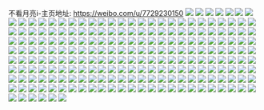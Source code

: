 不看月亮i-主页地址: https://weibo.com/u/7729230150 
![](https://wx4.sinaimg.cn/mw2000/008r53Qqly1h9cv5sk5bvj30u01uotd2.jpg) 
![](https://wx4.sinaimg.cn/mw2000/008r53Qqly1h94tgophdnj335s35skjp.jpg) 
![](https://wx4.sinaimg.cn/mw2000/008r53Qqly1h94tgqupe1j32dc2dcqv5.jpg) 
![](https://wx4.sinaimg.cn/mw2000/008r53Qqly1h8rkcjo3yrj32o03k0x6p.jpg) 
![](https://wx4.sinaimg.cn/mw2000/008r53Qqly1h8rkckzdl3j32o03k0hdv.jpg) 
![](https://wx4.sinaimg.cn/mw2000/008r53Qqly1h8rkcmakh6j32o03k0x6q.jpg) 
![](https://wx4.sinaimg.cn/mw2000/008r53Qqly1h8q99qdb2oj32o03k0u11.jpg) 
![](https://wx4.sinaimg.cn/mw2000/008r53Qqly1h8njij1hnrj30x99giqvd.jpg) 
![](https://wx4.sinaimg.cn/mw2000/008r53Qqly1h8kh239lsbj30qo0w3jut.jpg) 
![](https://wx4.sinaimg.cn/mw2000/008r53Qqly1h8jpda2y27j30th0qzq5n.jpg) 
![](https://wx4.sinaimg.cn/mw2000/008r53Qqly1h8gl6whj6hj30t212oe28.jpg) 
![](https://wx4.sinaimg.cn/mw2000/008r53Qqly1h8gj14nh48j32o03k0u0z.jpg) 
![](https://wx4.sinaimg.cn/mw2000/008r53Qqly1h8e7kkr6ijj30u01uotj4.jpg) 
![](https://wx4.sinaimg.cn/mw2000/008r53Qqly1h8e5ln3l7mj30u014042a.jpg) 
![](https://wx4.sinaimg.cn/mw2000/008r53Qqly1h89ce5w46cj30qo14zdh6.jpg) 
![](https://wx4.sinaimg.cn/mw2000/008r53Qqly1h89ce67428j30ql1ehwih.jpg) 
![](https://wx4.sinaimg.cn/mw2000/008r53Qqly1h89ce6hcidj30q21cv42c.jpg) 
![](https://wx4.sinaimg.cn/mw2000/008r53Qqly1h84gbsbad4j32o03k0qv6.jpg) 
![](https://wx4.sinaimg.cn/mw2000/008r53Qqly1h82qpj7pqjj32o03k0e83.jpg) 
![](https://wx4.sinaimg.cn/mw2000/008r53Qqly1h82qpnkllhj32av2epnpd.jpg) 
![](https://wx4.sinaimg.cn/mw2000/008r53Qqly1h82qpts7jyj32o03k0u0z.jpg) 
![](https://wx4.sinaimg.cn/mw2000/008r53Qqly1h82qq0bybvj33k02o0u10.jpg) 
![](https://wx4.sinaimg.cn/mw2000/008r53Qqly1h80uzdx9y9j32da2y9hdv.jpg) 
![](https://wx4.sinaimg.cn/mw2000/008r53Qqly1h80uzeqd0fj30u01uowmf.jpg) 
![](https://wx4.sinaimg.cn/mw2000/008r53Qqly1h80uzgvq4jj32o03k07wk.jpg) 
![](https://wx4.sinaimg.cn/mw2000/008r53Qqly1h80uzie229j32o03k07wj.jpg) 
![](https://wx4.sinaimg.cn/mw2000/008r53Qqly1h80uzk1exlj32o03k0kjn.jpg) 
![](https://wx4.sinaimg.cn/mw2000/008r53Qqly1h80uzki2tgj30qo0zkq85.jpg) 
![](https://wx4.sinaimg.cn/mw2000/008r53Qqly1h80uzmce0jj32o03k0qv7.jpg) 
![](https://wx4.sinaimg.cn/mw2000/008r53Qqly1h80uzo4rpxj32o03k0npf.jpg) 
![](https://wx4.sinaimg.cn/mw2000/008r53Qqly1h80uzppd0bj33k02o0e83.jpg) 
![](https://wx4.sinaimg.cn/mw2000/008r53Qqly1h7xp05wm20j30u01uodz5.jpg) 
![](https://wx4.sinaimg.cn/mw2000/008r53Qqly1h7r32ilwdvj30u01uodnc.jpg) 
![](https://wx4.sinaimg.cn/mw2000/008r53Qqly1h7ofjb4am7j30u01uojw1.jpg) 
![](https://wx4.sinaimg.cn/mw2000/008r53Qqly1h7gpa2pvn0j30u01uogxo.jpg) 
![](https://wx4.sinaimg.cn/mw2000/008r53Qqly1h7gpabohujj31uo0u0dm3.jpg) 
![](https://wx4.sinaimg.cn/mw2000/008r53Qqly1h78iitf0xzj30u014077u.jpg) 
![](https://wx4.sinaimg.cn/mw2000/008r53Qqly1h78ij10vvsj30u0140n1t.jpg) 
![](https://wx4.sinaimg.cn/mw2000/008r53Qqly1h73uyznh7nj30qo0zkwgn.jpg) 
![](https://wx4.sinaimg.cn/mw2000/008r53Qqly1h72xp3vwdbj32o03k0b2c.jpg) 
![](https://wx4.sinaimg.cn/mw2000/008r53Qqly1h72xvomictj30u0140tgy.jpg) 
![](https://wx4.sinaimg.cn/mw2000/008r53Qqly1h6zzq980luj31hc1z4tm3.jpg) 
![](https://wx4.sinaimg.cn/mw2000/008r53Qqly1h6zzq9zdtjj31401hcb1p.jpg) 
![](https://wx4.sinaimg.cn/mw2000/008r53Qqly1h6z741okhcj32o03k0n9f.jpg) 
![](https://wx4.sinaimg.cn/mw2000/008r53Qqly1h6ybiwdp1uj31s035swuc.jpg) 
![](https://wx4.sinaimg.cn/mw2000/008r53Qqly1h6ybiyafx5j33k02o07wk.jpg) 
![](https://wx4.sinaimg.cn/mw2000/008r53Qqly1h6ybj0gfp3j33k02o01l0.jpg) 
![](https://wx4.sinaimg.cn/mw2000/008r53Qqly1h6ybj1kgcej33k02o0npd.jpg) 
![](https://wx4.sinaimg.cn/mw2000/008r53Qqly1h6ybj3cov3j32o03k0wpt.jpg) 
![](https://wx4.sinaimg.cn/mw2000/008r53Qqly1h6ybj3v9aoj30u01uoak3.jpg) 
![](https://wx4.sinaimg.cn/mw2000/008r53Qqly1h6okua73mdj30u0140jvr.jpg) 
![](https://wx4.sinaimg.cn/mw2000/008r53Qqly1h6okug2lizj32o03k07ev.jpg) 
![](https://wx4.sinaimg.cn/mw2000/008r53Qqly1h6okui70ybj32o03k0npe.jpg) 
![](https://wx4.sinaimg.cn/mw2000/008r53Qqly1h6mkxv5cb2j30xa2rq1kx.jpg) 
![](https://wx4.sinaimg.cn/mw2000/008r53Qqly1h6mky84frsj30x9cbche5.jpg) 
![](https://wx4.sinaimg.cn/mw2000/008r53Qqly1h6mkya3aajj30x922tb29.jpg) 
![](https://wx4.sinaimg.cn/mw2000/008r53Qqly1h6ml8k7re5j31400u0gqx.jpg) 
![](https://wx4.sinaimg.cn/mw2000/008r53Qqly1h6ml8m650dj33k02o0qd0.jpg) 
![](https://wx4.sinaimg.cn/mw2000/008r53Qqly1h6ml8nv657j30x918cb2a.jpg) 
![](https://wx4.sinaimg.cn/mw2000/008r53Qqly1h6ml8ot6c8j31f42iojvs.jpg) 
![](https://wx4.sinaimg.cn/mw2000/008r53Qqly1h6ml8q6si9j31sg2dsn36.jpg) 
![](https://wx4.sinaimg.cn/mw2000/008r53Qqly1h6ml8rkgulj33k02o0do6.jpg) 
![](https://wx4.sinaimg.cn/mw2000/008r53Qqly1h6ml8u9ojkj30x92gob2b.jpg) 
![](https://wx4.sinaimg.cn/mw2000/008r53Qqly1h6ml8uy7daj30yj1a1myb.jpg) 
![](https://wx4.sinaimg.cn/mw2000/008r53Qqly1h6ml8y1viwj32o02nzh47.jpg) 
![](https://wx4.sinaimg.cn/mw2000/008r53Qqly1h6ml90kgf1j325p2vle82.jpg) 
![](https://wx4.sinaimg.cn/mw2000/008r53Qqly1h6ml911f9kj30qo0k1wfa.jpg) 
![](https://wx4.sinaimg.cn/mw2000/008r53Qqly1h6ml92foowj32io1w0hdt.jpg) 
![](https://wx4.sinaimg.cn/mw2000/008r53Qqly1h6ml95t1jsj335s2dcx6q.jpg) 
![](https://wx4.sinaimg.cn/mw2000/008r53Qqly1h6ml97fclsj32o03k0qv5.jpg) 
![](https://wx4.sinaimg.cn/mw2000/008r53Qqly1h6ml99u82pj32dc35sgr6.jpg) 
![](https://wx4.sinaimg.cn/mw2000/008r53Qqly1h6gxai4kwyj32ds1scnpd.jpg) 
![](https://wx4.sinaimg.cn/mw2000/008r53Qqly1h6gxafsw8wj33402c0b2a.jpg) 
![](https://wx4.sinaimg.cn/mw2000/008r53Qqly1h6gxakfrsxj33k02o0tp0.jpg) 
![](https://wx4.sinaimg.cn/mw2000/008r53Qqly1h6gxanxg1uj33k02o0kjm.jpg) 
![](https://wx4.sinaimg.cn/mw2000/008r53Qqly1h6gxatvefjj33k02o0b29.jpg) 
![](https://wx4.sinaimg.cn/mw2000/008r53Qqly1h6gxcarjb0j32o03k0n7a.jpg) 
![](https://wx4.sinaimg.cn/mw2000/008r53Qqly1h6gxaucyi7j31400u0gqq.jpg) 
![](https://wx4.sinaimg.cn/mw2000/008r53Qqly1h6gxc75487j33k02o0153.jpg) 
![](https://wx4.sinaimg.cn/mw2000/008r53Qqly1h6gxc8qu5cj33k02o044h.jpg) 
![](https://wx4.sinaimg.cn/mw2000/008r53Qqly1h6fslrqelkj32o03k0ngf.jpg) 
![](https://wx4.sinaimg.cn/mw2000/008r53Qqly1h6fsluz9jqj32dc35swli.jpg) 
![](https://wx4.sinaimg.cn/mw2000/008r53Qqly1h6fslx1g9sj33k02o07wj.jpg) 
![](https://wx4.sinaimg.cn/mw2000/008r53Qqly1h6fsly0d9rj31kw2t5gyw.jpg) 
![](https://wx4.sinaimg.cn/mw2000/008r53Qqly1h6fslzsue4j32o03k0gtp.jpg) 
![](https://wx4.sinaimg.cn/mw2000/008r53Qqly1h6fsm26e3gj33k02o0amy.jpg) 
![](https://wx4.sinaimg.cn/mw2000/008r53Qqly1h6fsm47wudj32o03k0tkt.jpg) 
![](https://wx4.sinaimg.cn/mw2000/008r53Qqly1h6fsm6fxbyj33k02o0dww.jpg) 
![](https://wx4.sinaimg.cn/mw2000/008r53Qqly1h6ek7i7ilpj33402c0npf.jpg) 
![](https://wx4.sinaimg.cn/mw2000/008r53Qqly1h6ek7ird6rj31be0zjdh7.jpg) 
![](https://wx4.sinaimg.cn/mw2000/008r53Qqly1h6dhb7k2rjj30u01uo0yx.jpg) 
![](https://wx4.sinaimg.cn/mw2000/008r53Qqly1h6dhb9gzlrj32o03k07h2.jpg) 
![](https://wx4.sinaimg.cn/mw2000/008r53Qqly1h6dhbbw5v0j33k02o0qv7.jpg) 
![](https://wx4.sinaimg.cn/mw2000/008r53Qqly1h6dhbcfdujj30u01uodhg.jpg) 
![](https://wx4.sinaimg.cn/mw2000/008r53Qqly1h6bqddvxpoj30qo0mt74t.jpg) 
![](https://wx4.sinaimg.cn/mw2000/008r53Qqly1h6bqde59n8j30nv0eu754.jpg) 
![](https://wx4.sinaimg.cn/mw2000/008r53Qqly1h6b20sba2yj32dc35sqlc.jpg) 
![](https://wx4.sinaimg.cn/mw2000/008r53Qqly1h6b20u34uoj323m2dcncl.jpg) 
![](https://wx4.sinaimg.cn/mw2000/008r53Qqly1h6b20weazyj32c03407ob.jpg) 
![](https://wx4.sinaimg.cn/mw2000/008r53Qqly1h6b20wul88j30zj0tzgmq.jpg) 
![](https://wx4.sinaimg.cn/mw2000/008r53Qqly1h6996wxwdvj30p50dhq4g.jpg) 
![](https://wx4.sinaimg.cn/mw2000/008r53Qqly1h65t3xdr7rj30k00zkwhb.jpg) 
![](https://wx4.sinaimg.cn/mw2000/008r53Qqly1h633fk57zej32o03k0npf.jpg) 
![](https://wx4.sinaimg.cn/mw2000/008r53Qqly1h5tkh5331oj30u01uo44c.jpg) 
![](https://wx4.sinaimg.cn/mw2000/008r53Qqly1h5q9bneocaj32o03k04qr.jpg) 
![](https://wx4.sinaimg.cn/mw2000/008r53Qqly1h5q9bo31rqj30u01uotgb.jpg) 
![](https://wx4.sinaimg.cn/mw2000/008r53Qqly1h5q9bqm32wj32o03k0b2b.jpg) 
![](https://wx4.sinaimg.cn/mw2000/008r53Qqly1h5q9bvsqn9j32o03k0qv7.jpg) 
![](https://wx4.sinaimg.cn/mw2000/008r53Qqly1h5q9bxvu1pj32o03k0npe.jpg) 
![](https://wx4.sinaimg.cn/mw2000/008r53Qqly1h5q9c0ujxwj32o03k0qv7.jpg) 
![](https://wx4.sinaimg.cn/mw2000/008r53Qqly1h5q9c2yi4dj32o02o0npe.jpg) 
![](https://wx4.sinaimg.cn/mw2000/008r53Qqly1h5q9c5zxysj32o02o04qr.jpg) 
![](https://wx4.sinaimg.cn/mw2000/008r53Qqly1h5q9c8fkp6j32o02o0qv6.jpg) 
![](https://wx4.sinaimg.cn/mw2000/008r53Qqly1h5ng98wmf8j32o03k0npf.jpg) 
![](https://wx4.sinaimg.cn/mw2000/008r53Qqly1h5kzg42g0gj32o03k0e83.jpg) 
![](https://wx4.sinaimg.cn/mw2000/008r53Qqly1h5kzki2txtj30u0140n2b.jpg) 
![](https://wx4.sinaimg.cn/mw2000/008r53Qqly1h5kzgugsfqj30u0140qa4.jpg) 
![](https://wx4.sinaimg.cn/mw2000/008r53Qqly1h5k4b7o2dtj32o03k04qs.jpg) 
![](https://wx4.sinaimg.cn/mw2000/008r53Qqly1h5jduzbjo3j30k00zktd5.jpg) 
![](https://wx4.sinaimg.cn/mw2000/008r53Qqly1h5j3i26z2lj32o03k0npg.jpg) 
![](https://wx4.sinaimg.cn/mw2000/008r53Qqly1h5j3i5knu2j32o03k0e84.jpg) 
![](https://wx4.sinaimg.cn/mw2000/008r53Qqly1h5j3i82s59j32o03k0e84.jpg) 
![](https://wx4.sinaimg.cn/mw2000/008r53Qqly1h5j3iajnosj32o03k04qs.jpg) 
![](https://wx4.sinaimg.cn/mw2000/008r53Qqly1h5i62do95jj32o03k0u0z.jpg) 
![](https://wx4.sinaimg.cn/mw2000/008r53Qqly1h5i0hvswxjj31w01w0txx.jpg) 
![](https://wx4.sinaimg.cn/mw2000/008r53Qqly1h5i0hwh78uj31w01w0qtt.jpg) 
![](https://wx4.sinaimg.cn/mw2000/008r53Qqly1h5hq0905lvj32dc2dc1kx.jpg) 
![](https://wx4.sinaimg.cn/mw2000/008r53Qqly1h5hq0egb3kj32o03k0x6r.jpg) 
![](https://wx4.sinaimg.cn/mw2000/008r53Qqly1h5hq1d0k67j30u0140458.jpg) 
![](https://wx4.sinaimg.cn/mw2000/008r53Qqly1h5hq1dh3evj30u0140n3d.jpg) 
![](https://wx4.sinaimg.cn/mw2000/008r53Qqly1h5h6cxjoajj32o03k0b2b.jpg) 
![](https://wx4.sinaimg.cn/mw2000/008r53Qqly1h5h6czxn0dj32o03k0x6r.jpg) 
![](https://wx4.sinaimg.cn/mw2000/008r53Qqly1h5h6d2dx35j32o03k0e84.jpg) 
![](https://wx4.sinaimg.cn/mw2000/008r53Qqly1h5h6d3tyvxj32o03k0b2b.jpg) 
![](https://wx4.sinaimg.cn/mw2000/008r53Qqly1h5h6d5jdgmj33k02o0hdw.jpg) 
![](https://wx4.sinaimg.cn/mw2000/008r53Qqly1h5h6d7cty8j32o03k04qt.jpg) 
![](https://wx4.sinaimg.cn/mw2000/008r53Qqly1h5h6d8w1r5j32o03k0e83.jpg) 
![](https://wx4.sinaimg.cn/mw2000/008r53Qqly1h5h6daahm0j32o03k0b2b.jpg) 
![](https://wx4.sinaimg.cn/mw2000/008r53Qqly1h5h6dbmtyxj32o03k0e83.jpg) 
![](https://wx4.sinaimg.cn/mw2000/008r53Qqly1h5equ7lxs7j32dc2dcto9.jpg) 
![](https://wx4.sinaimg.cn/mw2000/008r53Qqly1h5equ8301xj32dc2dck52.jpg) 
![](https://wx4.sinaimg.cn/mw2000/008r53Qqly1h5equ8d9m2j30u0140adr.jpg) 
![](https://wx4.sinaimg.cn/mw2000/008r53Qqly1h5equ8oj4mj30qo0gs0tj.jpg) 
![](https://wx4.sinaimg.cn/mw2000/008r53Qqly1h5eqviy3jmj32o03k0kjl.jpg) 
![](https://wx4.sinaimg.cn/mw2000/008r53Qqly1h5eqwtosy3j32o03k0kjn.jpg) 
![](https://wx4.sinaimg.cn/mw2000/008r53Qqly1h5edashdd5j32dc2dc4qp.jpg) 
![](https://wx4.sinaimg.cn/mw2000/008r53Qqly1h5ea65tvmaj32o03k04qs.jpg) 
![](https://wx4.sinaimg.cn/mw2000/008r53Qqly1h5d422me8gj30qo0o2whh.jpg) 
![](https://wx4.sinaimg.cn/mw2000/008r53Qqly1h5d422ztv1j30qn123q67.jpg) 
![](https://wx4.sinaimg.cn/mw2000/008r53Qqly1h5a5rccja6j32o03k0x6q.jpg) 
![](https://wx4.sinaimg.cn/mw2000/008r53Qqly1h5a5rdjcdaj32o03k0npd.jpg) 
![](https://wx4.sinaimg.cn/mw2000/008r53Qqly1h56aqbtu28j33k02o0u0z.jpg) 
![](https://wx4.sinaimg.cn/mw2000/008r53Qqly1h56aqdosm8j32o03k0hdw.jpg) 
![](https://wx4.sinaimg.cn/mw2000/008r53Qqly1h565cxa3e8j32o03k01kz.jpg) 
![](https://wx4.sinaimg.cn/mw2000/008r53Qqly1h565czo7gfj32o03k0e85.jpg) 
![](https://wx4.sinaimg.cn/mw2000/008r53Qqly1h55jgyowp9j32c02c04qq.jpg) 
![](https://wx4.sinaimg.cn/mw2000/008r53Qqly1h55jh38fzgj33402c07wj.jpg) 
![](https://wx4.sinaimg.cn/mw2000/008r53Qqly1h55jh5lmtbj32o03k0x6q.jpg) 
![](https://wx4.sinaimg.cn/mw2000/008r53Qqly1h55jh62dx2j31hc0u0104.jpg) 
![](https://wx4.sinaimg.cn/mw2000/008r53Qqly1h55jh9kmb7j33401r0kjm.jpg) 
![](https://wx4.sinaimg.cn/mw2000/008r53Qqly1h55jhdcvp5j33k02o07wk.jpg) 
![](https://wx4.sinaimg.cn/mw2000/008r53Qqly1h54c5rlcb9j30u01uoq7h.jpg) 
![](https://wx4.sinaimg.cn/mw2000/008r53Qqly1h51v8y0dwvj30u0140jx8.jpg) 
![](https://wx4.sinaimg.cn/mw2000/008r53Qqly1h51v8zi2kjj30u0140jv1.jpg) 
![](https://wx4.sinaimg.cn/mw2000/008r53Qqly1h50wqcb6itj32o03k0qv7.jpg) 
![](https://wx4.sinaimg.cn/mw2000/008r53Qqly1h50wqghr1zj33s051cu11.jpg) 
![](https://wx4.sinaimg.cn/mw2000/008r53Qqly1h50oo2gvfhj32o03k0e83.jpg) 
![](https://wx4.sinaimg.cn/mw2000/008r53Qqly1h4x9f6pr6bj32dc2dc1kx.jpg) 
![](https://wx4.sinaimg.cn/mw2000/008r53Qqly1h4x9f7d82xj32dc2dc7nu.jpg) 
![](https://wx4.sinaimg.cn/mw2000/008r53Qqly1h4x9f7xonoj32dc2dcws7.jpg) 
![](https://wx4.sinaimg.cn/mw2000/008r53Qqly1h4x9f8pn8wj32b52b5qjn.jpg) 
![](https://wx4.sinaimg.cn/mw2000/008r53Qqly1h4x9f9ii56j30zk0qon7a.jpg) 
![](https://wx4.sinaimg.cn/mw2000/008r53Qqly1h4x9fa17c4j30u00miqaz.jpg) 
![](https://wx4.sinaimg.cn/mw2000/008r53Qqly1h4w9sl6vwcj32o03k0hdv.jpg) 
![](https://wx4.sinaimg.cn/mw2000/008r53Qqly1h4w9smutrgj32o03k0qv5.jpg) 
![](https://wx4.sinaimg.cn/mw2000/008r53Qqly1h4w9soyvsvj33k02o0u0y.jpg) 
![](https://wx4.sinaimg.cn/mw2000/008r53Qqly1h4ut97fzs0j32dc2dcdr5.jpg) 
![](https://wx4.sinaimg.cn/mw2000/008r53Qqly1h4s2n7yj2wj32o02o0kjn.jpg) 
![](https://wx4.sinaimg.cn/mw2000/008r53Qqly1h4s2n8ul55j30zk0qodl5.jpg) 
![](https://wx4.sinaimg.cn/mw2000/008r53Qqly1h4s2niwumpj32o03k0b2b.jpg) 
![](https://wx4.sinaimg.cn/mw2000/008r53Qqly1h4s2ntsllpj32o03k0hdv.jpg) 
![](https://wx4.sinaimg.cn/mw2000/008r53Qqly1h4qzuomxzjj30f00f0acl.jpg) 
![](https://wx4.sinaimg.cn/mw2000/008r53Qqly1h4qzulabgvj30f00f0acl.jpg) 
![](https://wx4.sinaimg.cn/mw2000/008r53Qqly1h4pb2w9cypj32o03k0e83.jpg) 
![](https://wx4.sinaimg.cn/mw2000/008r53Qqly1h4pb396fj1j33k02o0b2b.jpg) 
![](https://wx4.sinaimg.cn/mw2000/008r53Qqly1h4pb3kf7p0j33k02o0x6q.jpg) 
![](https://wx4.sinaimg.cn/mw2000/008r53Qqly1h4pb3v9t2tj32o03k0e82.jpg) 
![](https://wx4.sinaimg.cn/mw2000/008r53Qqly1h4pb4a9ryej33k02o0kjn.jpg) 
![](https://wx4.sinaimg.cn/mw2000/008r53Qqly1h4pb4qshmej32o03k0e83.jpg) 
![](https://wx4.sinaimg.cn/mw2000/008r53Qqly1h4o7r5pkwij32o03k0npe.jpg) 
![](https://wx4.sinaimg.cn/mw2000/008r53Qqly1h4o7r649fbj30u0140ae2.jpg) 
![](https://wx4.sinaimg.cn/mw2000/008r53Qqly1h4o7r742juj32o03k0kjl.jpg) 
![](https://wx4.sinaimg.cn/mw2000/008r53Qqly1h4o7r978ygj32o03k0x6q.jpg) 
![](https://wx4.sinaimg.cn/mw2000/008r53Qqly1h4o7rbe5d3j32o03k07wj.jpg) 
![](https://wx4.sinaimg.cn/mw2000/008r53Qqly1h4o7redfvbj32o03k01l0.jpg) 
![](https://wx4.sinaimg.cn/mw2000/008r53Qqly1h4n0omestlj33k02o0kjl.jpg) 
![](https://wx4.sinaimg.cn/mw2000/008r53Qqly1h4n0oojlq4j33k02o0u0y.jpg) 
![](https://wx4.sinaimg.cn/mw2000/008r53Qqly1h4n0oy7c4qj351c3s0x6s.jpg) 
![](https://wx4.sinaimg.cn/mw2000/008r53Qqly1h4jk60ozomj30u01uowkh.jpg) 
![](https://wx4.sinaimg.cn/mw2000/008r53Qqly1h4jk6ft6ctj32dc35s1ky.jpg) 
![](https://wx4.sinaimg.cn/mw2000/008r53Qqly1h4jk6ndfm6j32o03k0kjm.jpg) 
![](https://wx4.sinaimg.cn/mw2000/008r53Qqly1h4jk6u9wp6j32o03k07wi.jpg) 
![](https://wx4.sinaimg.cn/mw2000/008r53Qqly1h4jk7666fwj33k02o07wk.jpg) 
![](https://wx4.sinaimg.cn/mw2000/008r53Qqly1h4jk7fx3ezj32o03k0e83.jpg) 
![](https://wx4.sinaimg.cn/mw2000/008r53Qqly1h4jk7zarj2j32o03k0e86.jpg) 
![](https://wx4.sinaimg.cn/mw2000/008r53Qqly1h4id3zxybmj32o03k0e82.jpg) 
![](https://wx4.sinaimg.cn/mw2000/008r53Qqly1h4id42r94qj32o03k0u0z.jpg) 
![](https://wx4.sinaimg.cn/mw2000/008r53Qqly1h4id470co7j32o03k07wi.jpg) 
![](https://wx4.sinaimg.cn/mw2000/008r53Qqly1h4id495shxj33k02o0hdv.jpg) 
![](https://wx4.sinaimg.cn/mw2000/008r53Qqly1h4id4dbmizj33k02o0e85.jpg) 
![](https://wx4.sinaimg.cn/mw2000/008r53Qqly1h4id4ilvdvj32o03k0e86.jpg) 
![](https://wx4.sinaimg.cn/mw2000/008r53Qqly1h4h6bm8ni3j32o03k0x6q.jpg) 
![](https://wx4.sinaimg.cn/mw2000/008r53Qqly1h4h6boswppj33k02o0x6r.jpg) 
